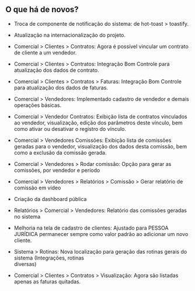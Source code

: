 ## O que há de novos?

* Troca de componente de notificação do sistema: de hot-toast > toastify.
* Atualização na internacionalização do projeto.

* Comercial > Clientes > Contratos: Agora é possível vincular um contrato de cliente a um vendedor.
* Comercial > Clientes > Contratos: Integração Bom Controle para atualização dos dados de contrato.
* Comercial > Clientes > Contratos > Faturas: Integração Bom Controle para atualização dos dados de faturas.

* Comercial > Vendedores: Implementado cadastro de vendedor e demais operações básicas.
* Comercial > Vendedor Contratos: Exibição lista de contratos vinculados ao vendedor, visualização, edição dos parâmetros deste vínculo, bem como ativar ou desativar o registro do vínculo.
* Comercial > Vendedores Comissões: Exibição lista de comissões geradas para o vendedor, visualização dos dados desta comissão, bem como a exclusão da comissão gerada.
* Comercial > Vendedores > Rodar comissão: Opção para gerar as comissões, por vendedor e período
* Comercial > Vendedores > Relatórios > Comissão > Gerar relatório de comissão em vídeo
* Criação da dashboard pública
* Relatórios > Comercial > Vendedores: Relatório das comissões geradas no sistema
* Melhoria na tela de cadastro de clientes:
    Ajustado para PESSOA JURÍDICA permanecer sempre como valor padrão ao adicionar um novo cliente.

* Sistema > Rotinas: Nova localização para geração das rotinas gerais do sistema (Integrações, rotinas    
  diversas)

* Comercial > Clientes > Contratos > Visualização: Agora são listadas apenas as faturas quitadas.